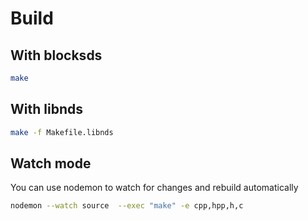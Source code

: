 # Build

## With blocksds
```bash
make
```

## With libnds
```bash
make -f Makefile.libnds
```

## Watch mode
You can use nodemon to watch for changes and rebuild automatically
```bash
nodemon --watch source  --exec "make" -e cpp,hpp,h,c
```